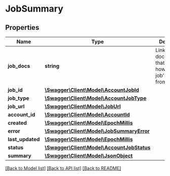 # JobSummary

## Properties
Name | Type | Description | Notes
------------ | ------------- | ------------- | -------------
**job_docs** | **string** | Link to the documentation that describes how to get a job&#x27;s status from its job ID. | 
**job_id** | [**\Swagger\Client\Model\AccountJobId**](AccountJobId.md) |  | 
**job_type** | [**\Swagger\Client\Model\AccountJobType**](AccountJobType.md) |  | 
**job_url** | [**\Swagger\Client\Model\JobUrl**](JobUrl.md) |  | 
**account_id** | [**\Swagger\Client\Model\AccountId**](AccountId.md) |  | 
**created** | [**\Swagger\Client\Model\EpochMillis**](EpochMillis.md) |  | 
**error** | [**\Swagger\Client\Model\JobSummaryError**](JobSummaryError.md) |  | 
**last_updated** | [**\Swagger\Client\Model\EpochMillis**](EpochMillis.md) |  | 
**status** | [**\Swagger\Client\Model\AccountJobStatus**](AccountJobStatus.md) |  | 
**summary** | [**\Swagger\Client\Model\JsonObject**](JsonObject.md) |  | 

[[Back to Model list]](../../README.md#documentation-for-models) [[Back to API list]](../../README.md#documentation-for-api-endpoints) [[Back to README]](../../README.md)

